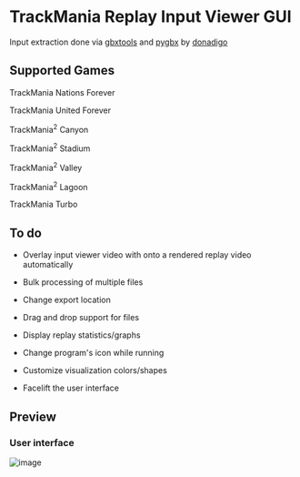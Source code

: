 # TrackMania Replay Input Viewer GUI

Input extraction done via [gbxtools](https://github.com/donadigo/gbxtools) and [pygbx](https://github.com/donadigo/pygbx) by [donadigo](https://github.com/donadigo)

## Supported Games

TrackMania Nations Forever

TrackMania United Forever

TrackMania<sup>2</sup> Canyon

TrackMania<sup>2</sup> Stadium

TrackMania<sup>2</sup> Valley

TrackMania<sup>2</sup> Lagoon

TrackMania Turbo

## To do

- Overlay input viewer video with onto a rendered replay video automatically

- Bulk processing of multiple files

- Change export location

- Drag and drop support for files

- Display replay statistics/graphs

- Change program's icon while running

- Customize visualization colors/shapes

- Facelift the user interface

## Preview
### User interface
![image](https://user-images.githubusercontent.com/32379779/119336898-0e14b180-bc43-11eb-906c-dc9df33e6dc8.png)
